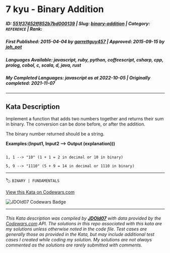 # 7 kyu - Binary Addition

##### **ID**: [551f37452ff852b7bd000139](https://www.codewars.com/kata/551f37452ff852b7bd000139) | **Slug**: [binary-addition](https://www.codewars.com/kata/551f37452ff852b7bd000139) | **Category**: `REFERENCE` | **Rank**: <span style="color:white">7 kyu</span>

##### **First Published**: 2015-04-04 ***by*** [garrettguy457](https://www.codewars.com/users/garrettguy457) | **Approved**: 2015-09-15 ***by*** [joh_pot](https://www.codewars.com/users/joh_pot)

##### **Languages Available**: javascript, ruby, python, coffeescript, csharp, cpp, prolog, cobol, c, scala, d, java, rust

##### **My Completed Languages**: javascript ***as at*** 2022-10-05 | **Originally completed**: 2021-11-07

---

## Kata Description


Implement a function that adds two numbers together and returns their sum in binary. The conversion can be done before, or after the addition.



The binary number returned should be a string.



**Examples:(Input1, Input2 --> Output (explanation)))**

```

1, 1 --> "10" (1 + 1 = 2 in decimal or 10 in binary)

5, 9 --> "1110" (5 + 9 = 14 in decimal or 1110 in binary)

```



---


🏷 `BINARY | FUNDAMENTALS`


[View this Kata on Codewars.com](https://www.codewars.com/kata/551f37452ff852b7bd000139)

![](https://www.codewars.com/users/jdold07/badges/large "JDOld07 Codewars Badge")

---

###### *This Kata description was compiled by [**JDOld07**](https://tpstech.dev) with data provided by the [Codewars.com](https://www.codewars.com) API.  The solutions in this repo associated with this kata are my solutions unless otherwise noted in the code file.  Test cases are generally those as provided in the Kata, but may include additional test cases I created while coding my solution.  My solutions are not always commented as the solutions are rarely submitted with comments.*

